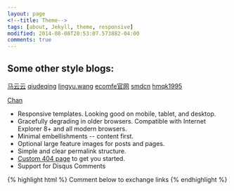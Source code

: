 ```yaml
---
layout: page
<!--title: Theme-->
tags: [about, Jekyll, theme, responsive]
modified: 2014-08-08T20:53:07.573882-04:00
comments: true
---
```



## Some other style blogs:


<a markdown="0" href="http://markyun.github.io/" class="btn">马云云</a>
<a markdown="0" href="http://qiudeqing.com/article.html" class="btn">qiudeqing</a>
<a markdown="0" href="http://lingyu.wang/#/category/JS技术" class="btn">lingyu.wang</a>
<a markdown="0" href="http://ecomfe.github.io/" class="btn">ecomfe官网</a>
<a markdown="0" href="http://blog.smdcn.net/" class="btn">smdcn</a>
<a markdown="0" href="http://hmqk1995.github.io/" class="btn">hmqk1995</a><br />
<div markdown="0"><a href="jincan39.github.io" class="btn btn-info">Chan</a></div>


* Responsive templates. Looking good on mobile, tablet, and desktop.
* Gracefully degrading in older browsers. Compatible with Internet Explorer 8+ and all modern browsers.
* Minimal embellishments -- content first.
* Optional large feature images for posts and pages.
* Simple and clear permalink structure.
* [Custom 404 page](http://mmistakes.github.io/minimal-mistakes/404.html) to get you started.
* Support for Disqus Comments

{% highlight html %}
Comment below to exchange links
{% endhighlight %}

<!--<a markdown="0" href="{{ site.url }}/theme-setup" class="btn">Install Minimal Mistakes Theme</a>
-->

<!--## Buttons-->

<!--黑<div markdown="0"><a href="#" class="btn">Primary Button</a></div>-->
<!--绿<div markdown="0"><a href="#" class="btn btn-success">Success Button</a></div>-->
<!--黄<div markdown="0"><a href="#" class="btn btn-warning">Warning Button</a></div>-->
<!--红<div markdown="0"><a href="#" class="btn btn-danger">Danger Button</a></div>-->
<!--蓝<div markdown="0"><a href="#" class="btn btn-info">Info Button</a></div>-->
